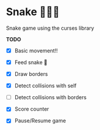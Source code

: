 # Snake 🐍🐍🐍

Snake game using the curses library

**TODO**

* [X] Basic movement!!
* [X] Feed snake 🐀
* [X] Draw borders
* [X] Detect collisions with self
* [ ] Detect collisions with borders
* [X] Score counter
* [X] Pause/Resume game

